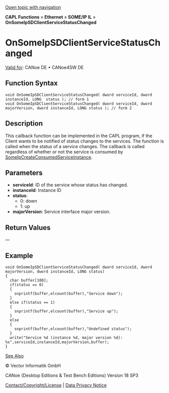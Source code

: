 [Open topic with navigation](../../../../../../CANoeDEFamily.htm#Topics/CAPLFunctions/IP/SOMEIPIL/Functions/CAPLfunctionOnSomeIpSDClientServiceStatusChanged.md)

**CAPL Functions** » **Ethernet** » **SOME/IP IL** » **OnSomeIpSDClientServiceStatusChanged**

# OnSomeIpSDClientServiceStatusChanged

[Valid for](../../../../Shared/FeatureAvailability.md): CANoe DE • CANoe4SW DE

## Function Syntax

```plaintext
void OnSomeIpSDClientServiceStatusChanged( dword serviceId, dword instanceId, LONG  status ); // form 1
void OnSomeIpSDClientServiceStatusChanged( dword serviceId, dword majorVersion, dword instanceId, LONG status ); // form 2
```

## Description

This callback function can be implemented in the CAPL program, if the Client wants to be notified of status changes to the services. The function is called when the status of a service changes. The callback is called regardless of whether or not the service is consumed by [SomeIpCreateConsumedServiceInstance](CAPLfunctionSomeIpCreateConsumedServiceInstance.md).

## Parameters

- **serviceId**: ID of the service whose status has changed.
- **instanceId**: Instance ID
- **status**:
  - 0: down
  - 1: up
- **majorVersion**: Service interface major version.

## Return Values

—

## Example

```plaintext
void OnSomeIpSDClientServiceStatusChanged( dword serviceId, dword majorVersion, dword instanceId, LONG status)
{
  char buffer[100];
  if(status == 0)
  {
    snprintf(buffer,elcount(buffer),"Service down");
  }
  else if(status == 1)
  {
    snprintf(buffer,elcount(buffer),"Service up");
  }
  else
  {
    snprintf(buffer,elcount(buffer),"Undefined status");
  }
  write("Service %d (instance %d, major version %d): %s",serviceId,instanceId,majorVersion,buffer);
}
```

[See Also](javascript:void(0);)

© Vector Informatik GmbH

CANoe (Desktop Editions & Test Bench Editions) Version 18 SP3

[Contact/Copyright/License](../../../../Shared/ContactCopyrightLicense.md) | [Data Privacy Notice](https://www.vector.com/int/en/company/get-info/privacy-policy/)
